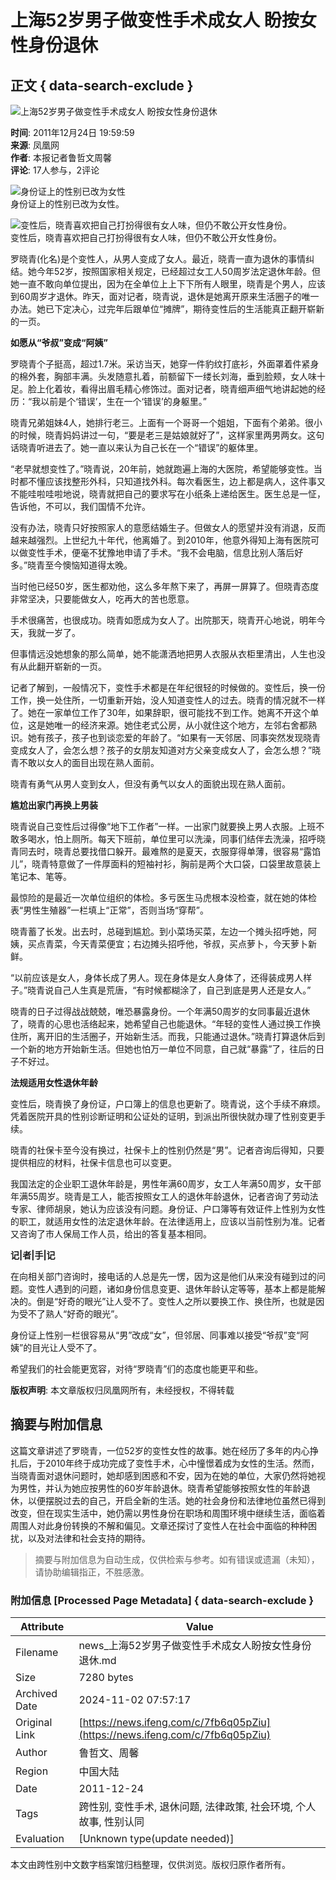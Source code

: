 # 上海52岁男子做变性手术成女人 盼按女性身份退休

## 正文 { data-search-exclude }


![ 上海52岁男子做变性手术成女人 盼按女性身份退休](https://x0.ifengimg.com/ucms/2019_38/AC5B8A2AE18AB61C7067AFFDBBCD12D16295DDA2_w121_h75.jpg)

**时间**: 2011年12月24日 19:59:59  
**来源**: 凤凰网  
**作者**: 本报记者鲁哲文周馨  
**评论**: 17人参与，2评论  

![身份证上的性别已改为女性](http://res.news.ifeng.com/35a6e2239f497442/2011/1224/ori_4ef5be4b521dd.jpeg)  
身份证上的性别已改为女性。

![变性后，晓青喜欢把自己打扮得很有女人味，但仍不敢公开女性身份。](http://res.news.ifeng.com/35a6e2239f497442/2011/1224/ori_4ef5be4de64aa.jpeg)  
变性后，晓青喜欢把自己打扮得很有女人味，但仍不敢公开女性身份。

罗晓青(化名)是个变性人，从男人变成了女人。最近，晓青一直为退休的事情纠结。她今年52岁，按照国家相关规定，已经超过女工人50周岁法定退休年龄。但她一直不敢向单位提出，因为在全单位上上下下所有人眼里，晓青是个男人，应该到60周岁才退休。昨天，面对记者，晓青说，退休是她离开原来生活圈子的唯一办法。她已下定决心，过完年后跟单位“摊牌”，期待变性后的生活能真正翻开崭新的一页。

**如愿从“爷叔”变成“阿姨”**

罗晓青个子挺高，超过1.7米。采访当天，她穿一件豹纹打底衫，外面罩着件紧身的棉外套，胸部丰满。头发随意扎着，前额留下一缕长刘海，垂到脸颊，女人味十足。脸上化着妆，看得出眉毛精心修饰过。面对记者，晓青细声细气地讲起她的经历：“我以前是个‘错误’，生在一个‘错误’的身躯里。”

晓青兄弟姐妹4人，她排行老三。上面有一个哥哥一个姐姐，下面有个弟弟。很小的时候，晓青妈妈讲过一句，“要是老三是姑娘就好了”，这样家里两男两女。这句话晓青听进去了。她一直以来认为自己长在一个“错误”的躯体里。

“老早就想变性了。”晓青说，20年前，她就跑遍上海的大医院，希望能够变性。当时都不懂应该找整形外科，只知道找外科。每次看医生，边上都是病人，这件事又不能哇啦哇啦地说，晓青就把自己的要求写在小纸条上递给医生。医生总是一怔，告诉他，不可以，我们国情不允许。

没有办法，晓青只好按照家人的意愿结婚生子。但做女人的愿望并没有消退，反而越来越强烈。上世纪九十年代，他离婚了。到2010年，他意外得知上海有医院可以做变性手术，便毫不犹豫地申请了手术。“我不会电脑，信息比别人落后好多。”晓青至今懊恼知道得太晚。

当时他已经50岁，医生都劝他，这么多年熬下来了，再屏一屏算了。但晓青态度非常坚决，只要能做女人，吃再大的苦也愿意。

手术很痛苦，也很成功。晓青如愿成为女人了。出院那天，晓青开心地说，明年今天，我就一岁了。

但事情远没她想象的那么简单，她不能潇洒地把男人衣服从衣柜里清出，人生也没有从此翻开崭新的一页。

记者了解到，一般情况下，变性手术都是在年纪很轻的时候做的。变性后，换一份工作，换一处住所，一切重新开始，没人知道变性人的过去。晓青的情况就不一样了。她在一家单位工作了30年，如果辞职，很可能找不到工作。她离不开这个单位，这是她唯一的经济来源。她住老式公房，从小就住这个地方，左邻右舍都熟识。她有孩子，孩子也到谈恋爱的年龄了。“如果有一天邻居、同事突然发现晓青变成女人了，会怎么想？孩子的女朋友知道对方父亲变成女人了，会怎么想？”晓青不敢以女人的面目出现在熟人面前。

晓青有勇气从男人变到女人，但没有勇气以女人的面貌出现在熟人面前。

**尴尬出家门再换上男装**

晓青说自己变性后过得像“地下工作者”一样。一出家门就要换上男人衣服。上班不敢多喝水，怕上厕所。每天下班前，单位里可以洗澡，同事们结伴去洗澡，招呼晓青同去时，晓青总要找借口躲开。最难熬的是夏天，衣服穿得单薄，很容易“露馅儿”，晓青特意做了一件厚面料的短袖衬衫，胸前是两个大口袋，口袋里故意装上笔记本、笔等。

最惊险的是最近一次单位组织的体检。多亏医生马虎根本没检查，就在她的体检表“男性生殖器”一栏填上“正常”，否则当场“穿帮”。

晓青蓄了长发。出去时，总碰到尴尬。到小菜场买菜，左边一个摊头招呼她，阿姨，买点青菜，今天青菜便宜；右边摊头招呼他，爷叔，买点萝卜，今天萝卜新鲜。

“以前应该是女人，身体长成了男人。现在身体是女人身体了，还得装成男人样子。”晓青说自己人生真是荒唐，“有时候都糊涂了，自己到底是男人还是女人。”

晓青的日子过得战战兢兢，唯恐暴露身份。一个年满50周岁的女同事最近退休了，晓青的心思也活络起来，她希望自己也能退休。“年轻的变性人通过换工作换住所，离开旧的生活圈子，开始新生活。而我，只能通过退休。”晓青打算退休后到一个新的地方开始新生活。但她也怕万一单位不同意，自己就“暴露”了，往后的日子不好过。

**法规适用女性退休年龄**

变性后，晓青换了身份证，户口簿上的信息也更新了。晓青说，这个手续不麻烦。凭着医院开具的性别诊断证明和公证处的证明，到派出所很快就办理了性别变更手续。

晓青的社保卡至今没有换过，社保卡上的性别仍然是“男”。记者咨询后得知，只要提供相应的材料，社保卡信息也可以变更。

我国法定的企业职工退休年龄是，男性年满60周岁，女工人年满50周岁，女干部年满55周岁。晓青是工人，能否按照女工人的退休年龄退休，记者咨询了劳动法专家、律师胡泉，她认为应该没有问题。身份证、户口簿等有效证件上性别为女性的职工，就适用女性的法定退休年龄。在法律适用上，应该以当前性别为准。记者又咨询了市人保局工作人员，给出的答复基本相同。

**记|者|手|记**

在向相关部门咨询时，接电话的人总是先一愣，因为这是他们从来没有碰到过的问题。变性人遇到的问题，诸如身份信息变更、退休年龄认定等等，基本上都是能解决的。倒是“好奇的眼光”让人受不了。变性人之所以要换工作、换住所，也就是因为受不了熟人“好奇的眼光”。

身份证上性别一栏很容易从“男”改成“女”，但邻居、同事难以接受“爷叔”变“阿姨”的目光让人受不了。

希望我们的社会能更宽容，对待“罗晓青”们的态度也能更平和些。

**版权声明**: 本文章版权归凤凰网所有，未经授权，不得转载
<!-- tcd_original_link https://news.ifeng.com/c/7fb6q05pZiu -->
## 摘要与附加信息

<!-- tcd_abstract -->
这篇文章讲述了罗晓青，一位52岁的变性女性的故事。她在经历了多年的内心挣扎后，于2010年终于成功完成了变性手术，心中憧憬着成为女性的生活。然而，当晓青面对退休问题时，她却感到困惑和不安，因为在她的单位，大家仍然将她视为男性，并认为她应按男性的60岁年龄退休。晓青希望能够按照女性的年龄退休，以便摆脱过去的自己，开启全新的生活。她的社会身份和法律地位虽然已得到改变，但在现实生活中，她仍需以男性身份在职场和周围环境中继续生活，面临着周围人对此身份转换的不解和偏见。文章还探讨了变性人在社会中面临的种种困扰，以及对法律和社会支持的期待。
<!-- tcd_abstract_end -->

> 摘要与附加信息为自动生成，仅供检索与参考。如有错误或遗漏（未知），请协助编辑指正，不胜感激。

### 附加信息 [Processed Page Metadata] { data-search-exclude }

| Attribute       | Value                                  |
|-----------------|----------------------------------------|
| Filename        | news_上海52岁男子做变性手术成女人盼按女性身份退休.md                             |
| Size            | 7280 bytes                           |
| Archived Date   | 2024-11-02 07:57:17                             |
| Original Link   | [https://news.ifeng.com/c/7fb6q05pZiu](https://news.ifeng.com/c/7fb6q05pZiu)                       |
| Author          | 鲁哲文、周馨                               |
| Region          | 中国大陆                               |
| Date            | 2011-12-24                                 |
| Tags            | 跨性别, 变性手术, 退休问题, 法律政策, 社会环境, 个人故事, 性别认同                                 |
| Evaluation            | [Unknown type(update needed)]                                 |
<!-- tcd_table_end -->

本文由跨性别中文数字档案馆归档整理，仅供浏览。版权归原作者所有。
